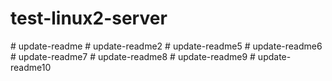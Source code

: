 # test-linux2-server
# update-readme
# update-readme2
# update-readme5
# update-readme6
# update-readme7
# update-readme8
# update-readme9
# update-readme10